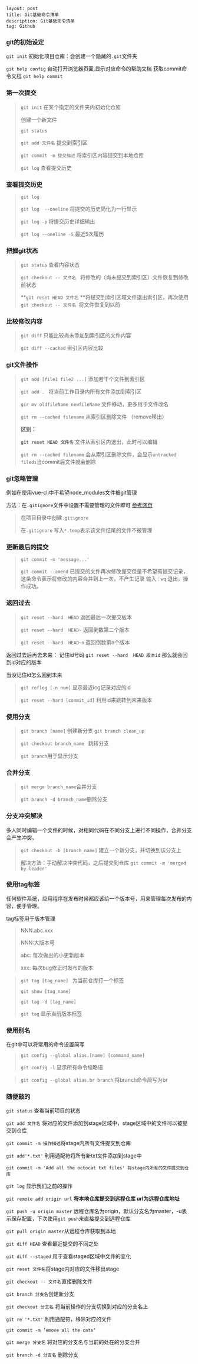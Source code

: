 ```
layout: post
title: Git基础命令清单
description: Git基础命令清单
tag: Github
```

### git的初始设定

`git init` 初始化项目仓库：会创建一个隐藏的`.git`文件夹

`git help config`  自动打开浏览器页面,显示对应命令的帮助文档 获取commit命令文档 `git help commit`

### 第一次提交

> `git init` 在某个指定的文件夹内初始化仓库
>
> 创建一个新文件
>
> `git status` 
>
> `git add 文件名` 提交到索引区
>
> `git commit -m 提交描述` 将索引区内容提交到本地仓库
>
> `git log` 查看提交历史

### 查看提交历史

> `git log `
>
> `git log  --oneline` 将提交的历史简化为一行显示
>
> `git log -p` 将提交历史详细输出
>
> `git log --oneline -5` 最近5次履历

### 把握git状态

> `git status` 查看内容状态
>
> `git checkout -- 文件名 ` 将修改的（尚未提交到索引区）文件恢复到修改前状态
>
> **`git reset HEAD 文件名` **将提交到索引区域文件退出索引区，再次使用`git checkout -- 文件名 `将文件恢复到以前

### 比较修改内容

> `git diff` 只能比较尚未添加到索引区的文件内容
>
> `git diff --cached` 索引区内容比较

### git文件操作

> `git add [file1 file2 ...]` 添加若干个文件到索引区
>
> `git add . ` 将当前工作目录内所有文件添加到索引区
>
> `gir mv oldfileName newfileName` 文件移动，更多用于文件改名
>
> `git rm --cached filename` 从索引区删除文件  （remove移出） 
>
>  **区别：**
>
> **`git reset HEAD 文件名`**   文件从索引区内退出，此时可以编辑
>
> `git rm --cached filename`  会从索引区删除文件，会显示`untracked fileds`当commit后文件就会删除

### git忽略管理

例如在使用vue-cli中不希望node_modules文件被git管理

方法：在`.gitignore`文件中设置不需要管理的文件即可 [参考网页](https://git-scm.com/docs/gitignore)

> 在项目目录中创建`.gitignore` 
>
> 在`.gitignore` 写入`*.temp`表示该文件结尾的文件不被管理

### 更新最后的提交

> `git commit -m 'message...'`
>
> `git commit --amend` 已提交的文件再次修改提交但是不希望有提交记录，这条命令表示将修改的内容合并到上一次，不产生记录  输入`：wq` 退出，操作成功。

### 返回过去

> `git reset --hard  HEAD` 返回最后一次提交版本
>
> `git reset --hard  HEAD~` 返回倒数第二个版本
>
> `git reset --hard  HEAD~n` 返回倒数第n个版本

返回过去后再去未来： 记住id号码  `git reset --hard  HEAD 版本id`   那么就会回到id对应的版本

当没记住id怎么回到未来

> `git reflog [-n num]` 显示最近log记录对应的id
>
> `git reset --hard [commit_id]` 利用id来跳转到未来版本

### 使用分支

> `git branch [name]` 创建新分支 `git branch clean_up`
>
> `git checkout branch_name ` 跳转分支
>
> `git branch`用于显示分支

### 合并分支

> `git merge branch_name`合并分支
>
> `git branch -d branch_name`删除分支

### 分支冲突解决

多人同时编辑一个文件的时候，对相同代码在不同分支上进行不同操作，合并分支会产生冲突。

> `git checkout -b [branch_name]` 建立一个新分支，并切换到该分支上
>
> 解决方法：手动解决冲突代码，之后提交到仓库 `git commit -m 'merged by leader'`

### 使用tag标签

任何软件系统，应用程序在发布时候都应该给一个版本号，用来管理每次发布的内容，便于管理。

tag标签用于版本管理

> NNN.abc.xxx
>
> NNN:大版本号
>
> abc: 每次做出的小更新版本
>
> xxx: 每次bug修正时发布的版本

> `git tag [tag_name] `  为当前仓库打一个标签
>
> `git show [tag_name]`
>
> `git tag -d [tag_name]`
>
> `git tag` 显示当前版本标签

### 使用别名

在git中可以将常用的命令设置简写

> `git config --global alias.[name] [command_name]`
>
> `git config -l` 显示所有命令缩略语

> `git config --global alias.br branch` 将branch命令简写为br

### 随便敲的

`git status` 查看当前项目的状态

`git add 文件名` 将对应的文件添加到stage区域中，stage区域中的文件可以被提交到仓库

``git commit -m 操作描述``将stage内所有文件提交到仓库

`git add'*.txt'` 利用通配符将所有新txt文件添加到stage中

`git commit -m 'Add all the octocat txt files' 将stage内所有的文件提交到仓库`

`git log` 显示我们之前的操作

`git remote add origin url` **将本地仓库提交到远程仓库 url为远程仓库地址**

`git push -u origin master` 远程仓库名为origin，默认分支名为master，-u表示保存配置，下次使用`git push`来直接提交到远程仓库

`git pull origin master`从远程仓库获取到本地

`git diff HEAD` 查看最近提交的不同之处

`git diff --staged` 用于查看staged区域中文件的变化

`git reset 文件名`将stage内对应的文件移出stage

`git checkout -- 文件名`直接删除文件

`git branch 分支名`创建新分支

`git checkout 分支名` 将当前操作的分支切换到对应的分支名上

`git re '*.txt'` 利用通配符，移除对应的文件

`git commit -m ’emove all the cats‘`

`git merge 分支名` 将对应的分支名与当前的处在的分支合并 

`git branch -d 分支名` 删除分支











